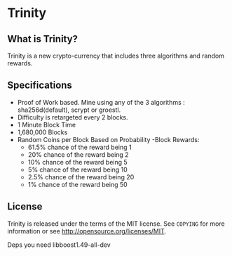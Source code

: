 Trinity
===================================


What is Trinity?
------------------

Trinity is a new crypto-currency that includes three algorithms and random rewards.

Specifications
------------------

- Proof of Work based. Mine using any of the 3 algorithms : sha256d(default), scrypt or groestl.
- Difficulty is retargeted every 2 blocks.
- 1 Minute Block Time
- 1,680,000 Blocks
- Random Coins per Block Based on Probability
	-Block Rewards:
	- 61.5% chance of the reward being 1
	- 20% chance of the reward being 2
	- 10% chance of the reward being 5
	- 5% chance of the reward being 10
	- 2.5% chance of the reward being 20
	- 1% chance of the reward being 50

License
-------

Trinity is released under the terms of the MIT license. See `COPYING` for more
information or see http://opensource.org/licenses/MIT.

Deps
you need libboost1.49-all-dev
